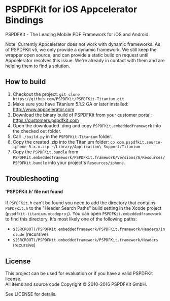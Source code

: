 PSPDFKit for iOS Appcelerator Bindings
======================================

PSPDFKit - The Leading Mobile PDF Framework for iOS and Android.

Note: Currently Appcelerator does not work with dynamic frameworks. As of PSPDFKit v5, we only provide a dynamic framework. We still keep the wrapper open source, and can provide a static build on request until Appcelerator resolves this issue. We're already in contact with them and are helping them to find a solution.

## How to build

1. Checkout the project: `git clone https://github.com/PSPDFKit/PSPDFKit-Titanium.git`
2. Make sure you have Titanium 5.1.2 GA or later installed: http://www.appcelerator.com
3. Download the binary build of PSPDFKit from your customer portal: https://customers.pspdfkit.com
4. Open the downloaded .dmg and copy `PSPDFKit.embeddedframework` into the checked out folder.
5. Call `./build.py` in the `PSPDFKit-Titanium` folder.
6. Copy the created .zip into the Titanium folder: `cp com.pspdfkit.source-iphone-5.x.x.zip ~/Library/Application\ Support/Titanium`
7. Copy the `PSPDFKit.bundle` from `PSPDFKit.embeddedframework/PSPDFKit.framework/Versions/A/Resources/PSPDFKit.bundle` into your project's `Resources/iphone`.

## Troubleshooting

#### 'PSPDFKit.h' file not found

If `PSPDFKit.h` can't be found you need to add the directory that contains `PSPDFKit.h` to the "Header Search Paths" build setting in the Xcode project (`pspdfkit-titanium.xcodeproj`). You can open `PSPDFKit.embeddedframework` to find this directory. It's most likely one of the following paths:

* `$(SRCROOT)/PSPDFKit.embeddedframework/PSPDFKit.framework/Headers/include` (recursive)
* `$(SRCROOT)/PSPDFKit.embeddedframework/PSPDFKit.framework/Headers` (recursive)

## License

This project can be used for evaluation or if you have a valid PSPDFKit license.  
All items and source code Copyright © 2010-2016 PSPDFKit GmbH.

See LICENSE for details.
